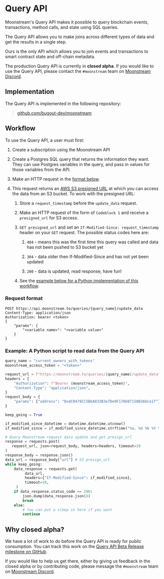 # Query API

Moonstream's Query API makes it possible to query blockchain events, transactions, method calls, and
state using SQL queries.

The Query API allows you to make joins across different types of data and get the results in a single step.

Ours is the only API which allows you to join events and transactions to smart contract state and off-chain
metadata.

The production Query API is currently in **closed alpha**. If you would like to use the Query API, please
contact the `#moonstream` team on [Moonstream Discord](https://discord.gg/w7wrqrAswq).

## Implementation

The Query API is implemented in the following repository:

> [github.com/bugout-dev/moonstream](https://github.com/bugout-dev/moonstream)

## Workflow

To use the Query API, a user must first:

1. Create a subscription using the Moonstream API

1. Create a Postgres SQL query that returns the information they want. They can use Postgres variables
in the query, and pass in values for those variables from the API.

1. Make an HTTP request in the [format below](#request-format).

1. This request returns an [AWS S3 presigned URL](https://docs.aws.amazon.com/AmazonS3/latest/userguide/ShareObjectPreSignedURL.html) at which you can access the data from an S3 bucket.
To work with the presigned URL:

    1. Store a `request_timestamp` before the `update_data` request.

    1. Make an HTTP request of the form of `Codeblock 1` and receive a `presigned_url` for S3 access.

    1. `GET presigned_url` and set an `If-Modified-Since: request_timestamp` header on your `GET` request. The possible status codes here are:

        1. `404` - means this was the first time this query was called and data has not been pushed to S3 bucket yet

        1. `304` - data older then If-Modified-Since and has not yet been updated

        1. `200` - data is updated, read response, have fun!

    1. See the [example below for a Python implementation of this workflow](#example-a-python-script-to-read-data-from-the-query-api).

### Request format

```
POST https://api.moonstream.to/queries/{query_name}/update_data
Content-Type: application/json
Authorization: bearer <token>
{
    "params": {
        "<variable name>": "<variable value>"
    }
}
```

### Example: A Python script to read data from the Query API

```python
query_name = "current_owners_with_tokens"
moonstream_access_token = "<token>"

request_url = f"https://moonstream.to/queries/{query_name}/update_data"
headers = {
    "Authorization": f"Bearer {moonstream_access_token}",
    "Content-Type": "application/json",
}
request_body = {
    "params": {"address": "0xdC0479CC5BbA033B3e7De9F178607150B3AbCe1f"}
}

keep_going = True

if_modified_since_datetime = datetime.datetime.utcnow()
if_modified_since = if_modified_since_datetime.strftime("%a, %d %b %Y %H:%M:%S GMT")

# Query Moonstream request data update and get presign_url
response = requests.post(
   request_url, json=request_body, headers=headers, timeout=10
)
response_body = response.json()
data_url = response_body["url"] # S3 presign_url
while keep_going:
    data_response = requests.get(
         data_url,
         headers={"If-Modified-Since": if_modified_since},
         timeout=10,
     )
    if data_response.status_code == 200:
        json.dump(data_response.json())
        break
    else:
        # You can put a sleep in here if you want
        continue
```

## Why closed alpha?

We have a lot of work to do before the Query API is ready for public consumption. You can track this work
on the [Query API Beta Release milestone on GitHub](https://github.com/bugout-dev/moonstream/milestone/33).

If you would like to help us get there, either by giving us feedback in the closed alpha or by contributing
code, please message the `#moonstream` team on [Moonstream Discord](https://discord.gg/w7wrqrAswq).
